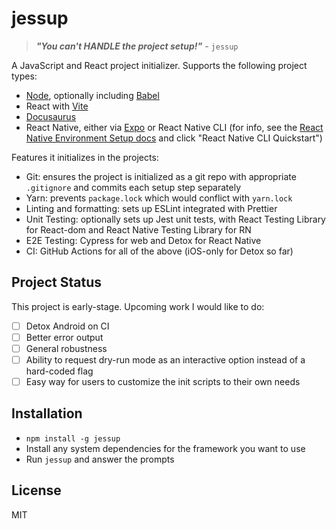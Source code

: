 # jessup

> **_"You can't HANDLE the project setup!"_** - `jessup`

A JavaScript and React project initializer. Supports the following project types:

- [Node](https://nodejs.org/en/), optionally including [Babel](https://babeljs.io/)
- React with [Vite](https://vitejs.dev/)
- [Docusaurus](https://docusaurus.io/)
- React Native, either via [Expo](https://expo.dev/) or React Native CLI (for info, see the [React Native Environment Setup docs](https://reactnative.dev/docs/environment-setup) and click "React Native CLI Quickstart")

Features it initializes in the projects:

- Git: ensures the project is initialized as a git repo with appropriate `.gitignore` and commits each setup step separately
- Yarn: prevents `package.lock` which would conflict with `yarn.lock`
- Linting and formatting: sets up ESLint integrated with Prettier
- Unit Testing: optionally sets up Jest unit tests, with React Testing Library for React-dom and React Native Testing Library for RN
- E2E Testing: Cypress for web and Detox for React Native
- CI: GitHub Actions for all of the above (iOS-only for Detox so far)

## Project Status

This project is early-stage. Upcoming work I would like to do:

- [ ] Detox Android on CI
- [ ] Better error output
- [ ] General robustness
- [ ] Ability to request dry-run mode as an interactive option instead of a hard-coded flag
- [ ] Easy way for users to customize the init scripts to their own needs

## Installation

- `npm install -g jessup`
- Install any system dependencies for the framework you want to use
- Run `jessup` and answer the prompts

## License

MIT
